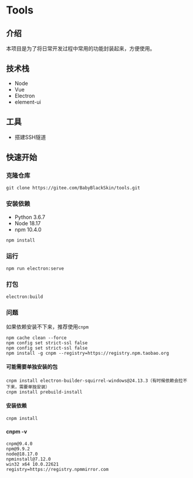 # Tools
## 介绍
本项目是为了将日常开发过程中常用的功能封装起来，方便使用。

## 技术栈
- Node
- Vue
- Electron
- element-ui

## 工具
- 搭建SSH隧道

## 快速开始
### 克隆仓库
``` 
git clone https://gitee.com/BabyBlackSkin/tools.git
```
### 安装依赖
- Python 3.6.7
- Node 18.17
- npm 10.4.0
```
npm install
```

### 运行
```
npm run electron:serve
```

### 打包
```
electron:build
```

### 问题
如果依赖安装不下来，推荐使用```cnpm```
```
npm cache clean --force
npm config set strict-ssl false
npm config set strict-ssl false
npm install -g cnpm --registry=https://registry.npm.taobao.org
```
#### 可能需要单独安装的包
```
cnpm install electron-builder-squirrel-windows@24.13.3（有时候依赖会拉不下来，需要单独安装）
cnpm install prebuild-install
```

#### 安装依赖
```
cnpm install
```
#### cnpm -v
```
cnpm@9.4.0
npm@9.9.2
node@18.17.0
npminstall@7.12.0
win32 x64 10.0.22621
registry=https://registry.npmmirror.com
```
